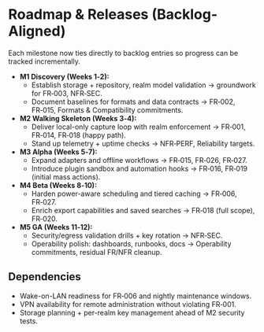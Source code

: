 # Roadmap & Releases (Backlog-Aligned)

Each milestone now ties directly to backlog entries so progress can be tracked incrementally.

- **M1 Discovery (Weeks 1‑2):**
  - Establish storage + repository, realm model validation → groundwork for FR‑003, NFR‑SEC.
  - Document baselines for formats and data contracts → FR‑002, FR‑015, Formats & Compatibility commitments.
- **M2 Walking Skeleton (Weeks 3‑4):**
  - Deliver local-only capture loop with realm enforcement → FR‑001, FR‑014, FR‑018 (happy path).
  - Stand up telemetry + uptime checks → NFR‑PERF, Reliability targets.
- **M3 Alpha (Weeks 5‑7):**
  - Expand adapters and offline workflows → FR‑015, FR‑026, FR‑027.
  - Introduce plugin sandbox and automation hooks → FR‑016, FR‑019 (initial mass actions).
- **M4 Beta (Weeks 8‑10):**
  - Harden power-aware scheduling and tiered caching → FR‑006, FR‑027.
  - Enrich export capabilities and saved searches → FR‑018 (full scope), FR‑020.
- **M5 GA (Weeks 11‑12):**
  - Security/egress validation drills + key rotation → NFR‑SEC.
  - Operability polish: dashboards, runbooks, docs → Operability commitments, residual FR/NFR cleanup.

## Dependencies
- Wake-on-LAN readiness for FR‑006 and nightly maintenance windows.
- VPN availability for remote administration without violating FR‑001.
- Storage planning + per-realm key management ahead of M2 security tests.
